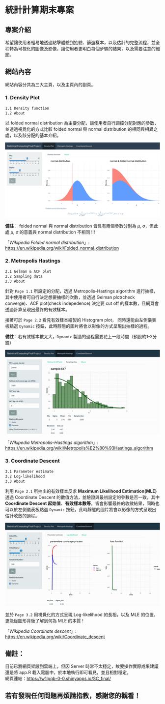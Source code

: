 # 統計計算期末專案

## 專案介紹
希望讓使用者輕易地透過點擊體驗到抽驗、篩選樣本，以及估計的完整流程，並全程轉為可視化的圖像及影像，讓使用者更明白每個步驟的結果，以及需要注意的細節。  


## 網站內容
網站內容分共為三大主頁，以及主頁內的副頁。
### 1. Density Plot  
    1.1 Density function  
    1.2 About

以 folded normal distribution 為主要分配，讓使用者自行調控分配對應的參數，並透過視覺化的方式比較 folded normal 與 normal distribution 的相同與相異之處，以及該分配的基本介紹。  

![image](picture/page1_1.png)

**備註**： 
folded normal 與 normal distribution 皆具有兩個參數分別為 $\mu$, $\sigma$，但此處 $\mu$, $\sigma$ 的意義與 normal distribution 不相同 !!!  

「*Wikipedia Folded normal distribution*」: https://en.wikipedia.org/wiki/Folded_normal_distribution


### 2. Metropolis Hastings  
    2.1 Gelman & ACF plot  
    2.2 Sampling data  
    2.3 About  

針對 `Page 1.1` 所設定的分配，透過 Metropolis-Hastings algorithm 進行抽樣，其中使用者可自行決定想要抽樣的次數，並透過 Gelman plot(check converge)、ACF plot(check indepedence) 決定要 cut off 的樣本數，且網頁會透過計算呈現出最終的有效樣本。  

接著可於 `Page 2.2` 看見有效樣本繪製的 Histogram plot， 同時還能由左側儀表板點選 `Dynamic` 按鈕，此時靜態的圖片將會以影像的方式呈現出抽樣的過程。  

**備註**：若有效樣本數太大，`Dynamic` 製造的過程需要花上一段時間（預設約1-2分鐘）  
  
![image](picture/page2_2.gif)  

「*Wikipedia Metropolis–Hastings algorithm*」: https://en.wikipedia.org/wiki/Metropolis%E2%80%93Hastings_algorithm


### 3. Coordinate Descent  
    3.1 Parameter estimate  
    3.2 Log-likelihood      
    3.3 About

利用 `Page 2.1` 所抽出的有效樣本反求 **Maximum Likelihood Estimation(MLE)** 透過 Coordinate Descent 的數值方法，並驗證與最初設定的參數是否一致，其中 **Coordinate Descent 起始值**、**有效樣本數等**，皆會影響最終的收斂結果，同時也可以於左側儀表板點選 `Dynamic` 按鈕，此時靜態的圖片將會以影像的方式呈現出估計收斂的過程。  

![image](picture/page3_1.gif)

並於 `Page 3.2` 用視覺化的方式呈現 Log-likelihood 的長相，以及 MLE 的位置，更能從圖形背後了解到何為 MLE 的本質 !  

「*Wikipedia Coordinate descent*」: https://en.wikipedia.org/wiki/Coordinate_descent


## 備註：
目前已將網頁架設到雲端上，但因 Server 時常不太穩定，故要操作實際成果建議還是將 app.R 載入電腦中，於本地執行即可看見，並且相對穩定。  
網頁連結：https://w1lpqb-0-0.shinyapps.io/SC_final/

## 若有發現任何問題再煩請指教，感謝您的觀看！ 
